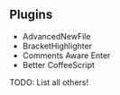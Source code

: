 ## Plugins

* AdvancedNewFile
* BracketHighlighter
* Comments Aware Enter
* Better CoffeeScript

TODO: List all others!
